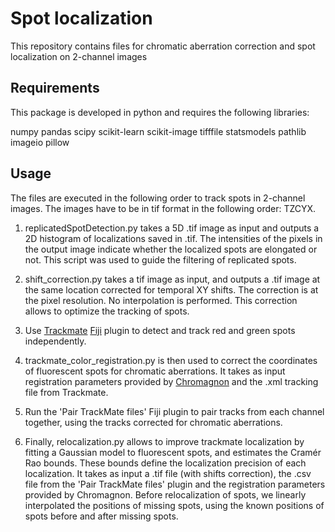 # Spot localization

This repository contains files for chromatic aberration correction and spot localization on 2-channel images


## Requirements

This package is developed in python and requires the following libraries:

numpy
pandas
scipy
scikit-learn
scikit-image
tifffile
statsmodels
pathlib
imageio
pillow


## Usage

The files are executed in the following order to track spots in 2-channel images. The images have to be in tif format in the following order: TZCYX.


1. replicatedSpotDetection.py takes a 5D .tif image as input and outputs a 2D histogram of localizations saved in .tif. The intensities of the pixels in the output image indicate whether the localized spots are elongated or not. This script was used to guide the filtering of replicated spots.

2. shift_correction.py takes a tif image as input, and outputs a .tif image at the same location corrected for temporal XY shifts. The correction is at the pixel resolution. No interpolation is performed. This correction allows to optimize the tracking of spots.

3. Use [Trackmate](https://github.com/trackmate-sc) [Fiji](https://imagej.net/software/fiji/) plugin to detect and track red and green spots independently.

4. trackmate_color_registration.py is then used to correct the coordinates of fluorescent spots for chromatic aberrations. It takes as input registration parameters provided by [Chromagnon](https://github.com/macronucleus/Chromagnon) and the .xml tracking file from Trackmate.

5. Run the 'Pair TrackMate files' Fiji plugin to pair tracks from each channel together, using the tracks corrected for chromatic aberrations.

5. Finally, relocalization.py allows to improve trackmate localization by fitting a Gaussian model to fluorescent spots, and estimates the Cramér Rao bounds. These bounds define the localization precision of each localization. It takes as input a .tif file (with shifts correction), the .csv file from the 'Pair TrackMate files' plugin and the registration parameters provided by Chromagnon. Before relocalization of spots, we linearly interpolated the positions of missing spots, using the known positions of spots before and after missing spots.
